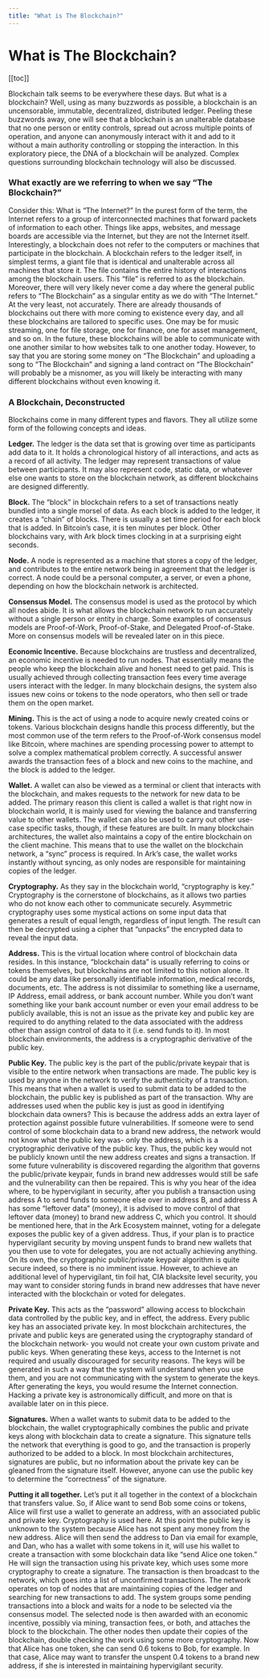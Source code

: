 ```yaml
---
title: "What is The Blockchain?"
---
```


# What is The Blockchain?

[[toc]]

Blockchain talk seems to be everywhere these days.  But what is a blockchain?  Well, using as many buzzwords as possible, a blockchain is an uncensorable, immutable, decentralized, distributed ledger.  Peeling these buzzwords away, one will see that a blockchain is an unalterable database that no one person or entity controls, spread out across multiple points of operation, and anyone can anonymously interact with it and add to it without a main authority controlling or stopping the interaction.  In this exploratory piece, the DNA of a blockchain will be analyzed.  Complex questions surrounding blockchain technology will also be discussed.

### What exactly are we referring to when we say “The Blockchain?”

Consider this: What is “The Internet?” In the purest form of the term, the Internet refers to a group of interconnected machines that forward packets of information to each other.  Things like apps, websites, and message boards are accessible via the Internet, but they are not the Internet itself.  Interestingly, a blockchain does not refer to the computers or machines that participate in the blockchain.  A blockchain refers to the ledger itself, in simplest terms, a giant file that is identical and unalterable across all machines that store it.  The file contains the entire history of interactions among the blockchain users.  This “file” is referred to as the blockchain.
    Moreover, there will very likely never come a day where the general public refers to “The Blockchain” as a singular entity as we do with “The Internet.”  At the very least, not accurately.  There are already thousands of blockchains out there with more coming to existence every day, and all these blockchains are tailored to specific uses.  One may be for music streaming, one for file storage, one for finance, one for asset management, and so on.  In the future, these blockchains will be able to communicate with one another similar to how websites talk to one another today.  However, to say that you are storing some money on “The Blockchain” and uploading a song to “The Blockchain” and signing a land contract on “The Blockchain” will probably be a misnomer, as you will likely be interacting with many different blockchains without even knowing it.

### A Blockchain, Deconstructed

Blockchains come in many different types and flavors.  They all utilize some form of the following concepts and ideas.

**Ledger.** The ledger is the data set that is growing over time as participants add data to it.  It holds a chronological history of all interactions, and acts as a record of all activity.  The ledger may represent transactions of value between participants.  It may also represent code, static data, or whatever else one wants to store on the blockchain network, as different blockchains are designed differently.

**Block.** The “block” in blockchain refers to a set of transactions neatly bundled into a single morsel of data.  As each block is added to the ledger, it creates a “chain” of blocks.  There is usually a set time period for each block that is added.  In Bitcoin’s case, it is ten minutes per block.  Other blockchains vary, with Ark block times clocking in at a surprising eight seconds.

**Node.** A node is represented as a machine that stores a copy of the ledger, and contributes to the entire network being in agreement that the ledger is correct.  A node could be a personal computer, a server, or even a phone, depending on how the blockchain network is architected.

**Consensus Model.** The consensus model is used as the protocol by which all nodes abide.  It is what allows the blockchain network to run accurately without a single person or entity in charge.  Some examples of consensus models are Proof-of-Work, Proof-of-Stake, and Delegated Proof-of-Stake. More on consensus models will be revealed later on in this piece.

**Economic Incentive.** Because blockchains are trustless and decentralized, an economic incentive is needed to run nodes.  That essentially means the people who keep the blockchain alive and honest need to get paid.  This is usually achieved through collecting transaction fees every time average users interact with the ledger.  In many blockchain designs, the system also issues new coins or tokens to the node operators, who then sell or trade them on the open market.

**Mining.**  This is the act of using a node to acquire newly created coins or tokens.   Various blockchain designs handle this process differently, but the most common use of the term refers to the Proof-of-Work consensus model like Bitcoin, where machines are spending processing power to attempt to solve a complex mathematical problem correctly.  A successful answer awards the transaction fees of a block and new coins to the machine, and the block is added to the ledger.

**Wallet.**  A wallet can also be viewed as a terminal or client that interacts with the blockchain, and makes requests to the network for new data to be added. The primary reason this client is called a wallet is that right now in blockchain world, it is mainly used for viewing the balance and transferring value to other wallets.  The wallet can also be used to carry out other use-case specific tasks, though, if these features are built.  In many blockchain architectures, the wallet also maintains a copy of the entire blockchain on the client machine.  This means that to use the wallet on the blockchain network, a “sync” process is required.  In Ark’s case, the wallet works instantly without syncing, as only nodes are responsible for maintaining copies of the ledger.

**Cryptography.**  As they say in the blockchain world, “cryptography is key.”  Cryptography is the cornerstone of blockchains, as it allows two parties who do not know each other to communicate securely.  Asymmetric cryptography uses some mystical actions on some input data that generates a result of equal length, regardless of input length.  The result can then be decrypted using a cipher that “unpacks” the encrypted data to reveal the input data.

**Address.** This is the virtual location where control of blockchain data resides.  In this instance, “blockchain data” is usually referring to coins or tokens themselves, but blockchains are not limited to this notion alone.  It could be any data like personally identifiable information, medical records, documents, etc.  The address is not dissimilar to something like a username, IP Address, email address, or bank account number.  While you don’t want something like your bank account number or even your email address to be publicly available, this is not an issue as the private key and public key are required to do anything related to the data associated with the address other than assign control of data to it (i.e. send funds to it).  In most blockchain environments, the address is a cryptographic derivative of the public key.

**Public Key.** The public key is the part of the public/private keypair that is visible to the entire network when transactions are made.  The public key is used by anyone in the network to verify the authenticity of a transaction.  This means that when a wallet is used to submit data to be added to the blockchain, the public key is published as part of the transaction.  Why are addresses used when the public key is just as good in identifying blockchain data owners?  This is because the address adds an extra layer of protection against possible future vulnerabilities.  If someone were to send control of some blockchain data to a brand new address, the network would not know what the public key was- only the address, which is a cryptographic derivative of the public key.  Thus, the public key would not be publicly known until the new address creates and signs a transaction.  If some future vulnerability is discovered regarding the algorithm that governs the public/private keypair, funds in brand new addresses would still be safe and the vulnerability can then be repaired.  This is why you hear of the idea where, to be hypervigilant in security, after you publish a transaction using address A to send funds to someone else over in address B, and address A has some “leftover data” (money), it is advised to move control of that leftover data (money) to brand new address C, which you control.
    It should be mentioned here, that in the Ark Ecosystem mainnet, voting for a delegate exposes the public key of a given address.  Thus, if your plan is to practice hypervigilant security by moving unspent funds to brand new wallets that you then use to vote for delegates, you are not actually achieving anything.  On its own, the cryptographic public/private keypair algorithm is quite secure indeed, so there is no imminent issue.  However, to achieve an additional level of hypervigilant, tin foil hat, CIA blacksite level security, you may want to consider storing funds in brand new addresses that have never interacted with the blockchain or voted for delegates.

**Private Key.**  This acts as the “password” allowing access to blockchain data controlled by the public key, and in effect, the address. Every public key has an associated private key.  In most blockchain architectures, the private and public keys are generated using the cryptography standard of the blockchain network- you would not create your own custom private and public keys.  When generating these keys, access to the Internet is not required and usually discouraged for security reasons.  The keys will be generated in such a way that the system will understand when you use them, and you are not communicating with the system to generate the keys.  After generating the keys, you would resume the Internet connection.  Hacking a private key is astronomically difficult, and more on that is available later on in this piece.

**Signatures.** When a wallet wants to submit data to be added to the blockchain, the wallet cryptographically combines the public and private keys along with blockchain data to create a signature.  This signature tells the network that everything is good to go, and the transaction is properly authorized to be added to a block.  In most blockchain architectures, signatures are public, but no information about the private key can be gleaned from the signature itself.  However, anyone can use the public key to determine the “correctness” of the signature.

**Putting it all together.**  Let’s put it all together in the context of a blockchain that transfers value.  So, if Alice want to send Bob some coins or tokens, Alice will first use a wallet to generate an address, with an associated public and private key. Cryptography is used here.  At this point the public key is unknown to the system because Alice has not spent any money from the new address.  Alice will then send the address to Dan via email for example, and Dan, who has a wallet with some tokens in it, will use his wallet to create a transaction with some blockchain data like “send Alice one token.” He will sign the transaction using his private key, which uses some more cryptography to create a signature.  The transaction is then broadcast to the network, which goes into a list of unconfirmed transactions.  The network operates on top of nodes that are maintaining copies of the ledger and searching for new transactions to add.  The system groups some pending transactions into a block and waits for a node to be selected via the consensus model. The selected node is then awarded with an economic incentive, possibly via mining, transaction fees, or both, and attaches the block to the blockchain.  The other nodes then update their copies of the blockchain, double checking the work using some more cryptography.  Now that Alice has one token, she can send 0.6 tokens to Bob, for example.  In that case, Alice may want to transfer the unspent 0.4 tokens to a brand new address, if she is interested in maintaining hypervigilant security.
